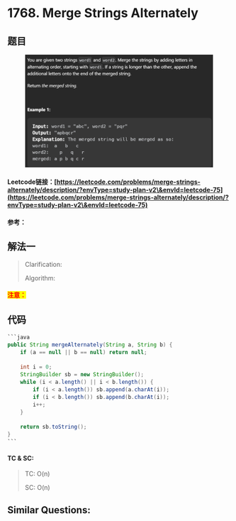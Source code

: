 # 1768. Merge Strings Alternately

## 题目

<figure><img src="../../.gitbook/assets/image (3) (1) (1) (1).png" alt=""><figcaption></figcaption></figure>

#### Leetcode链接：[https://leetcode.com/problems/merge-strings-alternately/description/?envType=study-plan-v2\&envId=leetcode-75](https://leetcode.com/problems/merge-strings-alternately/description/?envType=study-plan-v2\&envId=leetcode-75)

#### 参考：

## 解法一

> Clarification:&#x20;
>
> Algorithm:&#x20;

#### <mark style="color:red;">注意：</mark>

## 代码

````java
```java
public String mergeAlternately(String a, String b) {
    if (a == null || b == null) return null;

    int i = 0;
    StringBuilder sb = new StringBuilder();
    while (i < a.length() || i < b.length()) {
        if (i < a.length()) sb.append(a.charAt(i));
        if (i < b.length()) sb.append(b.charAt(i));
        i++;
    }

    return sb.toString();
}
```
````

#### TC & SC:&#x20;

> TC: O(n)
>
> SC: O(n)

## **Similar Questions:**&#x20;
